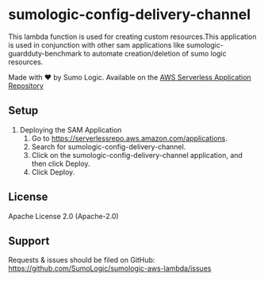 # sumologic-config-delivery-channel

This lambda function is used for creating custom resources.This application is used in conjunction with other sam applications like sumologic-guardduty-benchmark to automate creation/deletion of sumo logic resources.


Made with ❤️ by Sumo Logic. Available on the [AWS Serverless Application Repository](https://aws.amazon.com/serverless)



## Setup

1. Deploying the SAM Application
    1. Go to https://serverlessrepo.aws.amazon.com/applications.
    2. Search for sumologic-config-delivery-channel.
    3. Click on the sumologic-config-delivery-channel application, and then click Deploy.
    4. Click Deploy.


## License

Apache License 2.0 (Apache-2.0)


## Support
Requests & issues should be filed on GitHub: https://github.com/SumoLogic/sumologic-aws-lambda/issues

